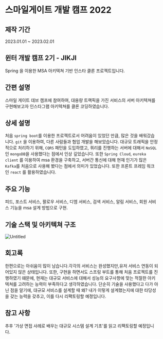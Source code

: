 # 스마일게이트 개발 캠프 2022 
## 제작 기간
2023.01.01 ~ 2023.02.01
## 윈터 개발 캠프 2기 - JIKJI
Spring 을 이용한 MSA 아키텍쳐 기반 인스타 클론 프로젝트입니다.

## 간편 설명
스마일 게이트 데브 캠프에 참여하여, 대용량 트랙픽을 가진 서비스의 서버 아키텍쳐를 구현해보고자 인스타그램 아키텍쳐를 클론 코딩하였습니다.
## 상세 설명
처음 `spring boot`를 이용한 프로젝트로서 어려움이 있었던 만큼, 많은 것을 배워갔습니다. `git` 을 이용하여, 다른 사람들과 협업 개발을 해보았습니다. 대규모 트래픽을 안정적으로 처리하기 위해,  `CQRS` 패턴을 도입하였고, 쿼리를 진행하는 서버에 대해서 `NoSQL`인 `mongoDB`을 사용했다는 점에서 인상 깊었습니다. 또한 `Spring Cloud`, `eureka client` 를 이용하여 msa 환경을 구축하고, 서버간 통신에 대해 현재 인기가 많은 `Kafka`를 처음으로 사용해 봤다는 점에서 의미가 있었습니다.  또한 프론트 프레임 워크인 `react` 를 활용하였습니다.

## 주요 기능
피드, 포스트 서비스, 팔로우 서비스, 디엠 서비스, 검색 서비스, 알림 서비스, 회원 서비스 기능을 msa 설계 방법으로 구현.

## 기술 스택  및 아키텍쳐 구조
![Untitled](https://github.com/worldii/MSA-Project/assets/87687210/74b75253-b1fe-4c10-964b-ff1b9db594db)

## 회고록
한편으로는 아쉬움이 많이 남습니다.각각의 서비스는 완성했지만,유저 서비스 연동이 되어있지 않은 상태입니다. 또한, 구현을 하면서도 스프링 부트를 통해 처음 프로젝트를 진행하였기 떄문에, 현재는 대규모 서비스에 대해서 성능의 요구사항에 맞는 적절한 아키텍쳐를 고려하는 능력이 부족하다고 생각하였습니다. 단순히 기술을 사용했다고 다가 아닌 점을 알기에, 대규모 서비스를 설계할 때 왜? 내가 이렇게 설계했는지에 대한 타당성을 갖는 능력을 갖추고, 이를 다시 리팩토링할 예졍입니다. 

## 참고 사항
추후 '가상 면접 사례로 배우는 대규모 시스템 설계 기초'를 읽고 리팩토링할 예정입니다.


